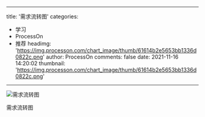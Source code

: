 
---
title: '需求流转图'
categories: 
 - 学习
 - ProcessOn
 - 推荐
headimg: 'https://img.processon.com/chart_image/thumb/61614b2e5653bb1336d0822c.png'
author: ProcessOn
comments: false
date: 2021-11-16 14:20:02
thumbnail: 'https://img.processon.com/chart_image/thumb/61614b2e5653bb1336d0822c.png'
---

<div>   
<img class="thumb" alt="需求流转图" src="https://img.processon.com/chart_image/thumb/61614b2e5653bb1336d0822c.png" referrerpolicy="no-referrer">
<p>需求流转图</p>  
</div>
            